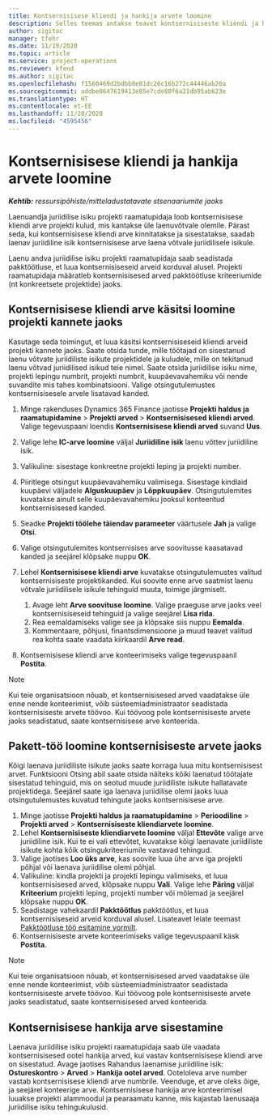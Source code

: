 ```yaml
---
title: Kontsernisisese kliendi ja hankija arvete loomine
description: Selles teemas antakse teavet kontsernisiseste kliendi ja hankija arvete koostamise kohta.
author: sigitac
manager: tfehr
ms.date: 11/19/2020
ms.topic: article
ms.service: project-operations
ms.reviewer: kfend
ms.author: sigitac
ms.openlocfilehash: f1560469d2bdbb8e81dc26c16b272c44446ab20a
ms.sourcegitcommit: addbe0647619413e85e7cde80f6a21db95ab623e
ms.translationtype: HT
ms.contentlocale: et-EE
ms.lasthandoff: 11/20/2020
ms.locfileid: "4595456"
---
```

# <a name="create-intercompany-customer-and-vendor-invoices"></a>Kontsernisisese kliendi ja hankija arvete loomine

_**Kehtib:** ressursipõhiste/mitteladustatavate stsenaariumite jaoks_

Laenuandja juriidilise isiku projekti raamatupidaja loob kontsernisisese kliendi arve projekti kulud, mis kantakse üle laenuvõtvale olemile. Pärast seda, kui kontsernisisese kliendi arve kinnitatakse ja sisestatakse, saadab laenav juriidiline isik kontsernisisese arve laena võtvale juriidilisele isikule.

Laenu andva juriidilise isiku projekti raamatupidaja saab seadistada pakktöötluse, et luua kontsernisiseseid arveid korduval alusel. Projekti raamatupidaja määratleb kontsernisisesed arved pakktöötluse kriteeriumide (nt konkreetsete projektide) jaoks.

## <a name="manually-create-an-intercompany-customer-invoice-for-project-transactions"></a>Kontsernisisese kliendi arve käsitsi loomine projekti kannete jaoks 

Kasutage seda toimingut, et luua käsitsi kontsernisiseseid kliendi arveid projekti kannete jaoks. Saate otsida tunde, mille töötajad on sisestanud laenu võtvate juriidiliste isikute projektidele ja kuludele, mille on tekitanud laenu võtvad juriidilised isikud teie nimel. Saate otsida juriidilise isiku nime, projekti lepingu numbrit, projekti numbrit, kuupäevavahemiku või nende suvandite mis tahes kombinatsiooni. Valige otsingutulemustes kontsernisisesele arvele lisatavad kanded.

1. Minge rakenduses Dynamics 365 Finance jaotisse **Projekti haldus ja raamatupidamine** > **Projekti arved** > **Kontsernisisesed kliendi arved**. Valige tegevuspaani loendis **Kontsernisisese kliendi arved** suvand **Uus**.
2. Valige lehe **IC-arve loomine** väljal **Juriidiline isik** laenu võttev juriidiline isik.
3. Valikuline: sisestage konkreetne projekti leping ja projekti number.
4. Piiritlege otsingut kuupäevavahemiku valimisega. Sisestage kindlaid kuupäevi väljadele **Alguskuupäev** ja **Lõppkuupäev**. Otsingutulemites kuvatakse ainult selle kuupäevavahemiku jooksul konteeritud kontsernisisesed kanded.
5. Seadke **Projekti töölehe täiendav parameeter** väärtusele **Jah** ja valige **Otsi**.
6. Valige otsingutulemites kontsernisises arve soovitusse kaasatavad kanded ja seejärel klõpsake nuppu **OK**.
7. Lehel **Kontsernisisese kliendi arve** kuvatakse otsingutulemustes valitud kontsernisiseste projektikanded. Kui soovite enne arve saatmist laenu võtvale juriidilisele isikule tehinguid muuta, toimige järgmiselt.
  
    1. Avage leht **Arve soovituse loomine**. Valige praeguse arve jaoks veel kontsernisiseseid tehinguid ja valige seejärel **Lisa rida**.
    2. Rea eemaldamiseks valige see ja klõpsake siis nuppu **Eemalda**.
    3. Kommentaare, põhjusi, finantsdimensioone ja muud teavet valitud rea kohta saate vaadata kiirkaardil **Arve read**.
    
8. Kontsernisisese kliendi arve konteerimiseks valige tegevuspaanil **Postita**.

> [!NOTE]
> Kui teie organisatsioon nõuab, et kontsernisisesed arved vaadatakse üle enne nende konteerimist, võib süsteemiadministraator seadistada kontsernisiseste arvete töövoo. Kui töövoog pole kontsernisiseste arvete jaoks seadistatud, saate kontsernisisese arve konteerida.

## <a name="create-a-batch-job-for-intercompany-invoices"></a>Pakett-töö loomine kontsernisiseste arvete jaoks

Kõigi laenava juriidiliste isikute jaoks saate korraga luua mitu kontsernisisest arvet. Funktsiooni Otsing abil saate otsida näiteks kõiki laenatud töötajate sisestatud tehinguid, mis on seotud muude juriidiliste isikute hallatavate projektidega. Seejärel saate iga laenava juriidilise olemi jaoks luua otsingutulemustes kuvatud tehingute jaoks kontsernisisese arve.

1. Minge jaotisse **Projekti haldus ja raamatupidamine** > **Perioodiline** > **Projekti arved** > **Kontsernisiseste kliendiarvete loomine**.
2. Lehel **Kontsernisiseste kliendiarvete loomine** väljal **Ettevõte** valige arve juriidiline isik. Kui te ei vali ettevõtet, kuvatakse kõigi laenavate juriidiliste isikute kohta kõik otsingukriteeriumile vastavad tehingud.
3. Valige jaotises **Loo üks arve**, kas soovite luua ühe arve iga projekti põhjal või laenava juriidilise olemi põhjal.
4. Valikuline: kindla projekti ja projekti lepingu valimiseks, et luua kontsernisisesed arved, klõpsake nuppu **Vali**. Valige lehe **Päring** väljal **Kriteerium** projekti leping, projekti number või mõlemad ja seejärel klõpsake nuppu **OK**.
5. Seadistage vahekaardil **Pakktöötlus** pakktöötlus, et luua kontsernisiseseid arveid korduval alusel. Lisateavet leiate teemast [Pakktöötluse töö esitamine vormilt](https://docs.microsoft.com/dynamicsax-2012/appuser-itpro/submit-a-batch-processing-job-from-a-form).
6. Kontsernisiseste arvete konteerimiseks valige tegevuspaanil käsk **Postita**.

> [!NOTE]
> Kui teie organisatsioon nõuab, et kontsernisisesed arved vaadatakse üle enne nende konteerimist, võib süsteemiadministraator seadistada kontsernisiseste arvete töövoo. Kui töövoog pole kontsernisiseste arvete jaoks seadistatud, saate kontsernisisesed arved konteerida.

## <a name="post-the-intercompany-vendor-invoice"></a>Kontsernisisese hankija arve sisestamine

Laenava juriidilise isiku projekti raamatupidaja saab üle vaadata kontsernisisesed ootel hankija arved, kui vastav kontsernisisese kliendi arve on sisestatud. Avage jaotises Rahandus laenamise juriidiline isik: **Ostureskontro** > **Arved** > **Hankija ootel arved**. Ooteloleva arve number vastab kontsernisisese kliendi arve numbrile. Veenduge, et arve oleks õige, ja seejärel konteerige arve. Kontsernisisese hankija arve konteerimisel luuakse projekti alammoodul ja pearaamatu kanne, mis kajastab laenusaaja juriidilise isiku tehingukulusid.
